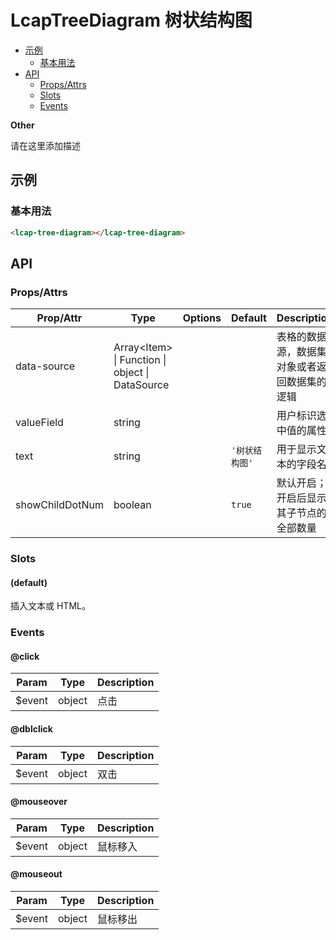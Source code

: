 <!-- 该 README.md 根据 api.yaml 和 docs/*.md 自动生成，为了方便在 GitHub 和 NPM 上查阅。如需修改，请查看源文件 -->

# LcapTreeDiagram 树状结构图

- [示例](#示例)
    - [基本用法](#基本用法)
- [API]()
    - [Props/Attrs](#propsattrs)
    - [Slots](#slots)
    - [Events](#events)

**Other**

请在这里添加描述

## 示例
### 基本用法

``` html
<lcap-tree-diagram></lcap-tree-diagram>
```

## API
### Props/Attrs

| Prop/Attr | Type | Options | Default | Description |
| --------- | ---- | ------- | ------- | ----------- |
| data-source | Array\<Item\> \| Function \| object \| DataSource |  |  | 表格的数据源，数据集对象或者返回数据集的逻辑 |
| valueField | string |  |  | 用户标识选中值的属性 |
| text | string |  | `'树状结构图'` | 用于显示文本的字段名 |
| showChildDotNum | boolean |  | `true` | 默认开启；开启后显示其子节点的全部数量 |

### Slots

#### (default)

插入文本或 HTML。

### Events

#### @click



| Param | Type | Description |
| ----- | ---- | ----------- |
| $event | object | 点击 |

#### @dblclick



| Param | Type | Description |
| ----- | ---- | ----------- |
| $event | object | 双击 |

#### @mouseover



| Param | Type | Description |
| ----- | ---- | ----------- |
| $event | object | 鼠标移入 |

#### @mouseout



| Param | Type | Description |
| ----- | ---- | ----------- |
| $event | object | 鼠标移出 |


